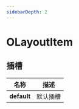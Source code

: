 ```yaml
---
sidebarDepth: 2
---
```


# OLayoutItem

 


## 插槽

<div class="content-table-wrap">
<div class="content-table slots-table">

| <span>名称</span> |<span>描述</span>  |
| ------------- |----------  |
| **default**   |默认插槽    |
    
</div>
</div>






